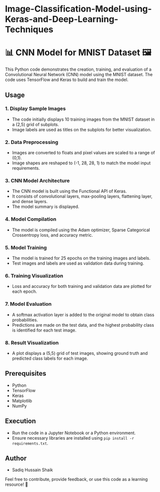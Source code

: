 # Image-Classification-Model-using-Keras-and-Deep-Learning-Techniques

# 📊 CNN Model for MNIST Dataset 🖼️

This Python code demonstrates the creation, training, and evaluation of a Convolutional Neural Network (CNN) model using the MNIST dataset. The code uses TensorFlow and Keras to build and train the model.

## Usage

### 1. Display Sample Images
   - The code initially displays 10 training images from the MNIST dataset in a (2,5) grid of subplots.
   - Image labels are used as titles on the subplots for better visualization.

### 2. Data Preprocessing
   - Images are converted to floats and pixel values are scaled to a range of (0,1).
   - Image shapes are reshaped to (-1, 28, 28, 1) to match the model input requirements.

### 3. CNN Model Architecture
   - The CNN model is built using the Functional API of Keras.
   - It consists of convolutional layers, max-pooling layers, flattening layer, and dense layers.
   - The model summary is displayed.

### 4. Model Compilation
   - The model is compiled using the Adam optimizer, Sparse Categorical Crossentropy loss, and accuracy metric.

### 5. Model Training
   - The model is trained for 25 epochs on the training images and labels.
   - Test images and labels are used as validation data during training.

### 6. Training Visualization
   - Loss and accuracy for both training and validation data are plotted for each epoch.

### 7. Model Evaluation
   - A softmax activation layer is added to the original model to obtain class probabilities.
   - Predictions are made on the test data, and the highest probability class is identified for each test image.

### 8. Result Visualization
   - A plot displays a (5,5) grid of test images, showing ground truth and predicted class labels for each image.

## Prerequisites
   - Python
   - TensorFlow
   - Keras
   - Matplotlib
   - NumPy

## Execution
   - Run the code in a Jupyter Notebook or a Python environment.
   - Ensure necessary libraries are installed using `pip install -r requirements.txt`.

## Author
   - Sadiq Hussain Shaik

Feel free to contribute, provide feedback, or use this code as a learning resource! 🚀
